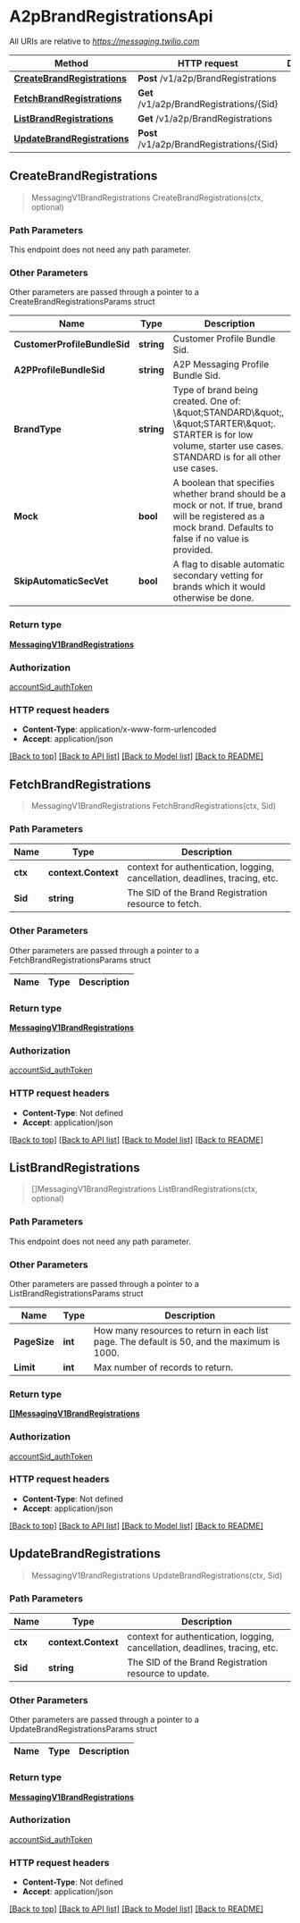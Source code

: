 # A2pBrandRegistrationsApi

All URIs are relative to *https://messaging.twilio.com*

Method | HTTP request | Description
------------- | ------------- | -------------
[**CreateBrandRegistrations**](A2pBrandRegistrationsApi.md#CreateBrandRegistrations) | **Post** /v1/a2p/BrandRegistrations | 
[**FetchBrandRegistrations**](A2pBrandRegistrationsApi.md#FetchBrandRegistrations) | **Get** /v1/a2p/BrandRegistrations/{Sid} | 
[**ListBrandRegistrations**](A2pBrandRegistrationsApi.md#ListBrandRegistrations) | **Get** /v1/a2p/BrandRegistrations | 
[**UpdateBrandRegistrations**](A2pBrandRegistrationsApi.md#UpdateBrandRegistrations) | **Post** /v1/a2p/BrandRegistrations/{Sid} | 



## CreateBrandRegistrations

> MessagingV1BrandRegistrations CreateBrandRegistrations(ctx, optional)





### Path Parameters

This endpoint does not need any path parameter.

### Other Parameters

Other parameters are passed through a pointer to a CreateBrandRegistrationsParams struct


Name | Type | Description
------------- | ------------- | -------------
**CustomerProfileBundleSid** | **string** | Customer Profile Bundle Sid.
**A2PProfileBundleSid** | **string** | A2P Messaging Profile Bundle Sid.
**BrandType** | **string** | Type of brand being created. One of: \\\&quot;STANDARD\\\&quot;, \\\&quot;STARTER\\\&quot;. STARTER is for low volume, starter use cases. STANDARD is for all other use cases.
**Mock** | **bool** | A boolean that specifies whether brand should be a mock or not. If true, brand will be registered as a mock brand. Defaults to false if no value is provided.
**SkipAutomaticSecVet** | **bool** | A flag to disable automatic secondary vetting for brands which it would otherwise be done.

### Return type

[**MessagingV1BrandRegistrations**](MessagingV1BrandRegistrations.md)

### Authorization

[accountSid_authToken](../README.md#accountSid_authToken)

### HTTP request headers

- **Content-Type**: application/x-www-form-urlencoded
- **Accept**: application/json

[[Back to top]](#) [[Back to API list]](../README.md#documentation-for-api-endpoints)
[[Back to Model list]](../README.md#documentation-for-models)
[[Back to README]](../README.md)


## FetchBrandRegistrations

> MessagingV1BrandRegistrations FetchBrandRegistrations(ctx, Sid)





### Path Parameters


Name | Type | Description
------------- | ------------- | -------------
**ctx** | **context.Context** | context for authentication, logging, cancellation, deadlines, tracing, etc.
**Sid** | **string** | The SID of the Brand Registration resource to fetch.

### Other Parameters

Other parameters are passed through a pointer to a FetchBrandRegistrationsParams struct


Name | Type | Description
------------- | ------------- | -------------

### Return type

[**MessagingV1BrandRegistrations**](MessagingV1BrandRegistrations.md)

### Authorization

[accountSid_authToken](../README.md#accountSid_authToken)

### HTTP request headers

- **Content-Type**: Not defined
- **Accept**: application/json

[[Back to top]](#) [[Back to API list]](../README.md#documentation-for-api-endpoints)
[[Back to Model list]](../README.md#documentation-for-models)
[[Back to README]](../README.md)


## ListBrandRegistrations

> []MessagingV1BrandRegistrations ListBrandRegistrations(ctx, optional)





### Path Parameters

This endpoint does not need any path parameter.

### Other Parameters

Other parameters are passed through a pointer to a ListBrandRegistrationsParams struct


Name | Type | Description
------------- | ------------- | -------------
**PageSize** | **int** | How many resources to return in each list page. The default is 50, and the maximum is 1000.
**Limit** | **int** | Max number of records to return.

### Return type

[**[]MessagingV1BrandRegistrations**](MessagingV1BrandRegistrations.md)

### Authorization

[accountSid_authToken](../README.md#accountSid_authToken)

### HTTP request headers

- **Content-Type**: Not defined
- **Accept**: application/json

[[Back to top]](#) [[Back to API list]](../README.md#documentation-for-api-endpoints)
[[Back to Model list]](../README.md#documentation-for-models)
[[Back to README]](../README.md)


## UpdateBrandRegistrations

> MessagingV1BrandRegistrations UpdateBrandRegistrations(ctx, Sid)





### Path Parameters


Name | Type | Description
------------- | ------------- | -------------
**ctx** | **context.Context** | context for authentication, logging, cancellation, deadlines, tracing, etc.
**Sid** | **string** | The SID of the Brand Registration resource to update.

### Other Parameters

Other parameters are passed through a pointer to a UpdateBrandRegistrationsParams struct


Name | Type | Description
------------- | ------------- | -------------

### Return type

[**MessagingV1BrandRegistrations**](MessagingV1BrandRegistrations.md)

### Authorization

[accountSid_authToken](../README.md#accountSid_authToken)

### HTTP request headers

- **Content-Type**: Not defined
- **Accept**: application/json

[[Back to top]](#) [[Back to API list]](../README.md#documentation-for-api-endpoints)
[[Back to Model list]](../README.md#documentation-for-models)
[[Back to README]](../README.md)


